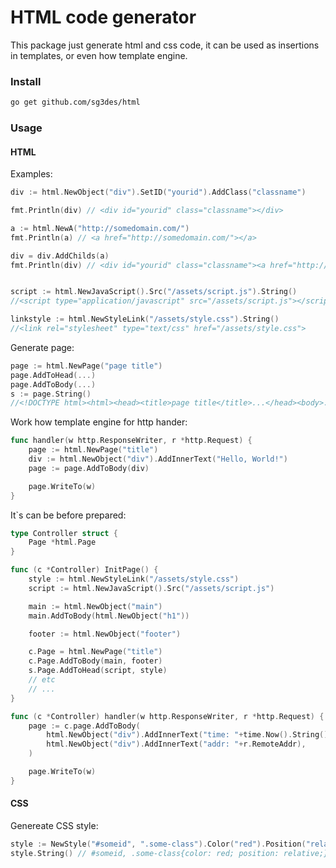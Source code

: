 # HTML code generator

This package just generate html and css code, it can be used as insertions in templates, or even how template engine.

### Install

```sh
go get github.com/sg3des/html
```

### Usage

#### HTML

Examples:

```go
div := html.NewObject("div").SetID("yourid").AddClass("classname")

fmt.Println(div) // <div id="yourid" class="classname"></div>

a := html.NewA("http://somedomain.com/")
fmt.Println(a) // <a href="http://somedomain.com/"></a>

div = div.AddChilds(a)
fmt.Println(div) // <div id="yourid" class="classname"><a href="http://somedomain.com/"></a></div>


script := html.NewJavaScript().Src("/assets/script.js").String()
//<script type="application/javascript" src="/assets/script.js"></script>

linkstyle := html.NewStyleLink("/assets/style.css").String()
//<link rel="stylesheet" type="text/css" href="/assets/style.css">
```


Generate page:

```go
page := html.NewPage("page title")
page.AddToHead(...)
page.AddToBody(...)
s := page.String()
//<!DOCTYPE html><html><head><title>page title</title>...</head><body>...</body></html>
```


Work how template engine for http hander:

```go
func handler(w http.ResponseWriter, r *http.Request) {
	page := html.NewPage("title")
	div := html.NewObject("div").AddInnerText("Hello, World!")
	page := page.AddToBody(div)

	page.WriteTo(w)
}
```


It\`s can be before prepared:

```go
type Controller struct {
	Page *html.Page
}

func (c *Controller) InitPage() {
	style := html.NewStyleLink("/assets/style.css")
	script := html.NewJavaScript().Src("/assets/script.js")

	main := html.NewObject("main")
	main.AddToBody(html.NewObject("h1"))

	footer := html.NewObject("footer")

	c.Page = html.NewPage("title")
	c.Page.AddToBody(main, footer)
	s.Page.AddToHead(script, style)
	// etc
	// ...
}

func (c *Controller) handler(w http.ResponseWriter, r *http.Request) {
	page := c.page.AddToBody(
		html.NewObject("div").AddInnerText("time: "+time.Now().String()),
		html.NewObject("div").AddInnerText("addr: "+r.RemoteAddr),
	)

	page.WriteTo(w)
} 
```


#### CSS

Genereate CSS style:

```go
style := NewStyle("#someid", ".some-class").Color("red").Position("relative")
style.String() // #someid, .some-class{color: red; position: relative;}
```